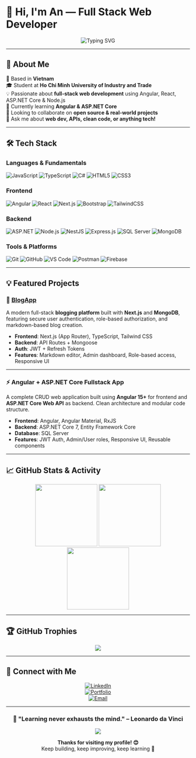 # 👋 Hi, I'm An — Full Stack Web Developer

<div align="center">
  <img src="https://readme-typing-svg.herokuapp.com?font=Fira+Code&pause=1000&color=2E9EF7&center=true&vCenter=true&width=600&lines=Full+Stack+Web+Developer;Angular+%26+React+Enthusiast;ASP.NET+%26+Node.js+Developer;Always+Learning+Every+Day;Based+in+Vietnam" alt="Typing SVG" />
</div>

---

## 🚀 About Me

📍 Based in **Vietnam**  
🎓 Student at **Ho Chi Minh University of Industry and Trade**  
💡 Passionate about **full-stack web development** using Angular, React, ASP.NET Core & Node.js  
🌱 Currently learning **Angular & ASP.NET Core**  
🤝 Looking to collaborate on **open source & real-world projects**  
💬 Ask me about **web dev, APIs, clean code, or anything tech!**

---

## 🛠️ Tech Stack

### Languages & Fundamentals  
![JavaScript](https://img.shields.io/badge/-JavaScript-F7DF1E?style=flat&logo=javascript&logoColor=black)
![TypeScript](https://img.shields.io/badge/-TypeScript-3178C6?style=flat&logo=typescript&logoColor=white)
![C#](https://img.shields.io/badge/-C%23-239120?style=flat&logo=c-sharp&logoColor=white)
![HTML5](https://img.shields.io/badge/-HTML5-E34F26?style=flat&logo=html5&logoColor=white)
![CSS3](https://img.shields.io/badge/-CSS3-1572B6?style=flat&logo=css3&logoColor=white)

### Frontend  
![Angular](https://img.shields.io/badge/-Angular-DD0031?style=flat&logo=angular&logoColor=white)
![React](https://img.shields.io/badge/-React-61DAFB?style=flat&logo=react&logoColor=black)
![Next.js](https://img.shields.io/badge/-Next.js-000000?style=flat&logo=next.js&logoColor=white)
![Bootstrap](https://img.shields.io/badge/-Bootstrap-7952B3?style=flat&logo=bootstrap&logoColor=white)
![TailwindCSS](https://img.shields.io/badge/-Tailwind-06B6D4?style=flat&logo=tailwindcss&logoColor=white)

### Backend  
![ASP.NET](https://img.shields.io/badge/-ASP.NET-512BD4?style=flat&logo=dotnet&logoColor=white)
![Node.js](https://img.shields.io/badge/-Node.js-339933?style=flat&logo=node.js&logoColor=white)
![NestJS](https://img.shields.io/badge/-NestJS-E0234E?style=flat&logo=nestjs&logoColor=white)
![Express.js](https://img.shields.io/badge/-Express.js-000000?style=flat&logo=express&logoColor=white)
![SQL Server](https://img.shields.io/badge/-SQL%20Server-CC2927?style=flat&logo=microsoft-sql-server&logoColor=white)
![MongoDB](https://img.shields.io/badge/-MongoDB-47A248?style=flat&logo=mongodb&logoColor=white)

### Tools & Platforms  
![Git](https://img.shields.io/badge/-Git-F05032?style=flat&logo=git&logoColor=white)
![GitHub](https://img.shields.io/badge/-GitHub-181717?style=flat&logo=github&logoColor=white)
![VS Code](https://img.shields.io/badge/-VS%20Code-007ACC?style=flat&logo=visual-studio-code&logoColor=white)
![Postman](https://img.shields.io/badge/-Postman-FF6C37?style=flat&logo=postman&logoColor=white)
![Firebase](https://img.shields.io/badge/-Firebase-FFCA28?style=flat&logo=firebase&logoColor=black)

---

## 💡 Featured Projects

### 🚀 [BlogApp](https://github.com/minhancr123/BlogApp)
A modern full-stack **blogging platform** built with **Next.js** and **MongoDB**, featuring secure user authentication, role-based authorization, and markdown-based blog creation.

- **Frontend**: Next.js (App Router), TypeScript, Tailwind CSS
- **Backend**: API Routes + Mongoose
- **Auth**: JWT + Refresh Tokens
- **Features**: Markdown editor, Admin dashboard, Role-based access, Responsive UI

---

### ⚡ Angular + ASP.NET Core Fullstack App
A complete CRUD web application built using **Angular 15+** for frontend and **ASP.NET Core Web API** as backend. Clean architecture and modular code structure.

- **Frontend**: Angular, Angular Material, RxJS
- **Backend**: ASP.NET Core 7, Entity Framework Core
- **Database**: SQL Server
- **Features**: JWT Auth, Admin/User roles, Responsive UI, Reusable components

---

## 📈 GitHub Stats & Activity

<div align="center">
  <img src="https://github-readme-stats.vercel.app/api?username=minhancr123&show_icons=true&theme=radical&hide_border=true&count_private=true" height="170" />
  <img src="https://github-readme-stats.vercel.app/api/top-langs/?username=minhancr123&layout=compact&theme=radical&hide_border=true" height="170" />
</div>

<div align="center">
  <img src="https://github-readme-streak-stats.herokuapp.com/?user=minhancr123&theme=radical&hide_border=true" height="170" />
</div>

---

## 🏆 GitHub Trophies

<div align="center">
  <img src="https://github-profile-trophy.vercel.app/?username=minhancr123&theme=radical&no-frame=true&margin-w=10&row=1" />
</div>

---

## 🤝 Connect with Me

<div align="center">

[![LinkedIn](https://img.shields.io/badge/-LinkedIn-0077B5?style=for-the-badge&logo=linkedin&logoColor=white)](https://linkedin.com/in/your-linkedin)  
[![Portfolio](https://img.shields.io/badge/-Portfolio-000000?style=for-the-badge&logo=react&logoColor=white)](https://your-portfolio.com)  
[![Email](https://img.shields.io/badge/-Email-D14836?style=for-the-badge&logo=gmail&logoColor=white)](mailto:your-email@example.com)

</div>

---

<div align="center">
  <h3>💫 "Learning never exhausts the mind." – Leonardo da Vinci</h3>
  <img src="https://komarev.com/ghpvc/?username=minhancr123&color=blueviolet&style=flat-square" />
  <p><strong>Thanks for visiting my profile! 😊</strong><br/>
  Keep building, keep improving, keep learning 🚀</p>
</div>
